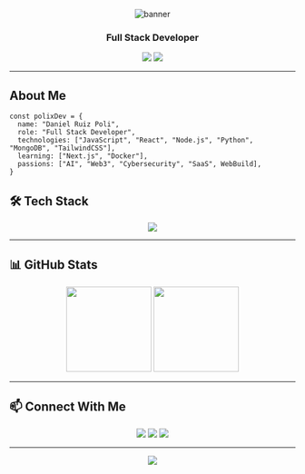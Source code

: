 <!-- Main Banner -->
<p align="center">
  <img src="https://capsule-render.vercel.app/api?type=waving&color=0A192F&height=200&section=header&text=PolixDev%20💻&fontColor=00FFFF&fontSize=50&animation=fadeIn" alt="banner" />
</p>

<h3 align="center">Full Stack Developer</h3>

<p align="center">
  <a href="https://github.com/PolixDev"><img src="https://img.shields.io/github/followers/PolixDev?label=Followers&style=social"></a>
  <a href="mailto:polixdev@gmail.com"><img src="https://img.shields.io/badge/Email-danielruiz368@gmail.com-red?style=flat-square&logo=gmail"></a>
</p>

---

## About Me

```
const polixDev = {
  name: "Daniel Ruiz Poli",
  role: "Full Stack Developer",
  technologies: ["JavaScript", "React", "Node.js", "Python", "MongoDB", "TailwindCSS"],
  learning: ["Next.js", "Docker"],
  passions: ["AI", "Web3", "Cybersecurity", "SaaS", WebBuild],
}
```

## 🛠️ Tech Stack
<p align="center">
  <img src="https://skillicons.dev/icons?i=html,css,sass,js,ts,react,nodejs,python,mongodb,linux,bash,tailwind,docker" />
</p>

---

## 📊 GitHub Stats
<p align="center">
  <img src="https://github-readme-stats.vercel.app/api?username=PolixDev&show_icons=true&theme=tokyonight&count_private=true" height="150"/>
  <img src="https://github-readme-stats.vercel.app/api/top-langs/?username=PolixDev&layout=compact&theme=tokyonight" height="150"/>
</p>

---

## 📫 Connect With Me
<p align="center">
  <a href="https://www.linkedin.com/in/polixdev"><img src="https://img.shields.io/badge/-LinkedIn-blue?style=for-the-badge&logo=linkedin&logoColor=white"></a>
  <a href="mailto:danielruiz368@gmail.com"><img src="https://img.shields.io/badge/-Gmail-red?style=for-the-badge&logo=gmail&logoColor=white"></a>
  <a href="https://github.com/PolixDev"><img src="https://img.shields.io/badge/-GitHub-181717?style=for-the-badge&logo=github&logoColor=white"></a>
</p>

---

<p align="center">
  <img src="https://readme-typing-svg.herokuapp.com?font=Fira+Code&size=22&pause=1000&color=00FFFF&width=440&height=45&lines=Thanks+for+visiting+my+profile!;Time+to+root+the+system+💣" />
</p>
